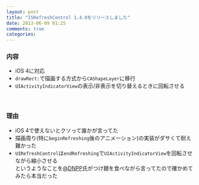 ```yaml
---
layout: post
title: "ISRefreshControl 1.4.0をリリースしました"
date: 2013-06-09 01:25
comments: true
categories: 
---
```


### 内容

- iOS 4に対応
- `drawRect:`で描画する方式から`CAShapeLayer`に移行
- `UIActivityIndicatorView`の表示/非表示を切り替えるときに回転させる

　


### 理由

- iOS 4で使えないとクソって誰かが言ってた
- 描画周り(特に`beginRefreshing`後のアニメーション)の実装がダサくて耐え難かった
- `UIRefreshControl`は`endRefreshing`で`UIActivityIndicatorView`を回転させながら縮小させる  
  というようなことを[@DNPP](https://twitter.com/dnpp)氏がつけ麺を食べながら言ってたので確かめてみたら本当だった

